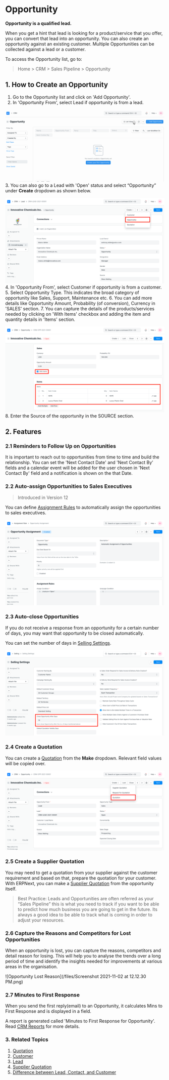 
# Opportunity


**Opportunity is a qualified lead.**


When you get a hint that lead is looking for a product/service that you offer, you can convert that lead into an opportunity. You can also create an opportunity against an existing customer. Multiple Opportunities can be collected against a lead or a customer.


To access the Opportunity list, go to:



> 
> Home > CRM > Sales Pipeline > Opportunity
> 
> 
> 


## 1. How to Create an Opportunity


1. Go to the Opportunity list and click on 'Add Opportunity'.
2. In 'Opportunity From', select Lead if opportunity is from a lead.


![Creating New Opportunity](/files/creating-opportunity.gif)
3. You can also go to a Lead with 'Open' status and select “Opportunity” under **Create** dropdown as shown below.


![Create Opportunity From Lead](/files/lead-to-opportunity.png)
4. In 'Opportunity From', select Customer if opportunity is from a customer.
5. Select Opportunity Type. This indicates the broad category of opportunity like Sales, Support, Maintenance etc.
6. You can add more details like Opportunity Amount, Probability (of conversion), Currency in 'SALES' section.
7. You can capture the details of the products/services needed by clicking on 'With Items' checkbox and adding the item and quantity details in 'Items' section.


![Item Details in Opportunity](/files/item-details-in-opportunity.png)
8. Enter the Source of the opportunity in the SOURCE section.


## 2. Features


### 2.1 Reminders to Follow Up on Opportunities


It is important to reach out to opportunities from time to time and build the relationship. You can set the 'Next Contact Date' and 'Next Contact By' fields and a calendar event will be added for the user chosen in 'Next Contact By' field and a notification is shown on the that Date.


### 2.2 Auto-assign Opportunities to Sales Executives



> 
> Introduced in Version 12
> 
> 
> 


You can define [Assignment Rules](/docs/en/automation/assignment-rule) to automatically assign the opportunities to sales executives.


![Opportunity Assignment](/files/opportunity-assignment-rule.png)


### 2.3 Auto-close Opportunities


If you do not receive a response from an opportunity for a certain number of days, you may want that opportunity to be closed automatically.


You can set the number of days in [Selling Settings](/docs/en/selling/selling-settings).


![Auto Close Opportunities](/files/auto-close-opportunities.png)


### 2.4 Create a Quotation


You can create a [Quotation](/docs/en/selling/quotation) from the **Make** dropdown. Relevant field values will be copied over.


![Create Quotation From Opportunity](/files/create-quotation-from-opportunity.png)


### 2.5 Create a Supplier Quotation


You may need to get a quotation from your supplier against the customer requirement and based on that, prepare the quotation for your customer. With ERPNext, you can make a [Supplier Quotation](/docs/en/buying/supplier-quotation) from the opportunity itself.



> 
> Best Practice: Leads and Opportunities are often referred as your “Sales
>  Pipeline” this is what you need to track if you want to be able to predict how
>  much business you are going to get in the future. Its always a good idea to be
>  able to track what is coming in order to adjust your resources.
> 
> 
> 


### 2.6 Capture the Reasons and Competitors for Lost Opportunities


When an opportunity is lost, you can capture the reasons, competitors and detail reason for losing. This will help you to analyse the trends over a long period of time and identify the insights needed for improvements at various areas in the organisation.


![Opportunity Lost Reason](/files/Screenshot 2021-11-02 at 12.12.30 PM.png)


### 2.7 Minutes to First Response


When you send the first reply(email) to an Opportunity, it calculates Mins to First Response and is displayed in a field.


A report is generated called 'Minutes to First Response for Opportunity'. Read [CRM Reports](/docs/en/CRM/crm_reports) for more details.


### 3. Related Topics


1. [Quotation](/docs/en/selling/quotation.html)
2. [Customer](/docs/en/CRM/customer)
3. [Lead](/docs/en/CRM/lead)
4. [Supplier Quotation](/docs/en/buying/supplier-quotation)
5. [Difference between Lead, Contact, and Customer](/docs/en/CRM/articles/difference_between_lead_contact_and_customer)


